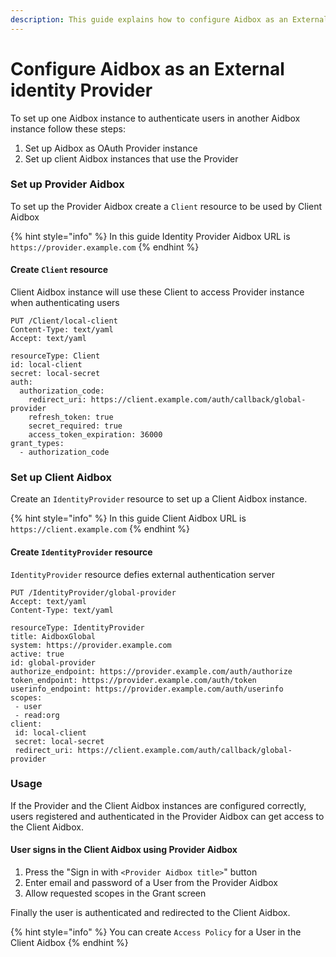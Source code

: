```yaml
---
description: This guide explains how to configure Aidbox as an External OAuth Provider
---
```


# Configure Aidbox as an External identity Provider

To set up one Aidbox instance to authenticate users in another Aidbox instance follow these steps:

1. Set up Aidbox as OAuth Provider instance
2. Set up client Aidbox instances that use the Provider&#x20;

### Set up Provider Aidbox

To set up the Provider Aidbox create a `Client` resource to be used by Client Aidbox

{% hint style="info" %}
In this guide Identity Provider Aidbox URL is `https://provider.example.com`
{% endhint %}

#### Create `Client` resource

Client Aidbox instance will use these Client to access Provider instance when authenticating users

```http
PUT /Client/local-client
Content-Type: text/yaml
Accept: text/yaml

resourceType: Client
id: local-client
secret: local-secret
auth:
  authorization_code:
    redirect_uri: https://client.example.com/auth/callback/global-provider
    refresh_token: true
    secret_required: true
    access_token_expiration: 36000
grant_types:
  - authorization_code
```

### Set up Client Aidbox

Create an `IdentityProvider` resource to set up a Client Aidbox instance.

{% hint style="info" %}
In this guide Client Aidbox URL is `https://client.example.com`
{% endhint %}

#### Create `IdentityProvider` resource

`IdentityProvider` resource defies external authentication server

```http
PUT /IdentityProvider/global-provider
Accept: text/yaml
Content-Type: text/yaml

resourceType: IdentityProvider
title: AidboxGlobal
system: https://provider.example.com
active: true
id: global-provider
authorize_endpoint: https://provider.example.com/auth/authorize
token_endpoint: https://provider.example.com/auth/token
userinfo_endpoint: https://provider.example.com/auth/userinfo
scopes:
 - user
 - read:org
client:
 id: local-client
 secret: local-secret
 redirect_uri: https://client.example.com/auth/callback/global-provider
```

### Usage

If the Provider and the Client Aidbox instances are configured correctly, users registered and authenticated in the Provider Aidbox can get access to the Client Aidbox.

#### User signs in the Client Aidbox using  Provider Aidbox

1. Press the "Sign in with `<Provider Aidbox title>`" button
2. Enter email and password of a User from the Provider Aidbox
3. Allow requested scopes in the Grant screen

Finally the user is authenticated and redirected to the Client Aidbox.

{% hint style="info" %}
You can create `Access Policy` for a User in the Client Aidbox
{% endhint %}
